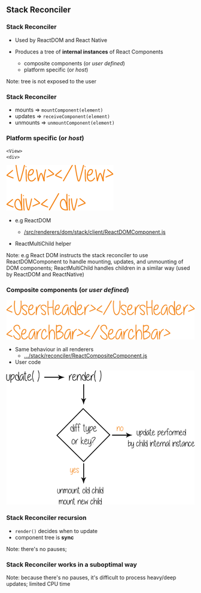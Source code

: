 ## Stack Reconciler


### Stack Reconciler
- Used by ReactDOM and React Native

- Produces a tree of **internal instances** of React Components
  - composite components (or *user defined*)
  - platform specific (or *host*)

Note: tree is not exposed to the user


### Stack Reconciler
- mounts => `mountComponent(element)`
- updates => `receiveComponent(element)`
- unmounts => `unmountComponent(element)`


### Platform specific (or *host*)
```
<View>
<div>
```

<img src="./slides/images/view-div.png" class="logo" />

- e.g ReactDOM
  - [/src/renderers/dom/stack/client/ReactDOMComponent.js](https://github.com/facebook/react/tree/master/src/renderers/dom/stack/client/ReactDOMComponent.js)

- ReactMultiChild helper

Note: e.g React DOM instructs the stack reconciler to use ReactDOMComponent to handle mounting, updates, and unmounting of DOM components; ReactMultiChild handles children in a similar way (used by ReactDOM and ReactNative)


### Composite components (or *user defined*)

<img src="./slides/images/usersheader-searchbar.png" class="logo" />

- Same behaviour in all renderers
  - [.../stack/reconciler/ReactCompositeComponent.js](https://github.com/facebook/react/blob/master/src/renderers/shared/stack/reconciler/ReactCompositeComponent.js)
- User code

<img src="./slides/images/simple-reconciliation-stack.png" class="logo" />


### Stack Reconciler recursion
- `render()` decides when to update
- component tree is **sync**

Note: there's no pauses;


### Stack Reconciler works in a **suboptimal** way

Note: because there's no pauses, it's difficult to process heavy/deep updates; limited CPU time
